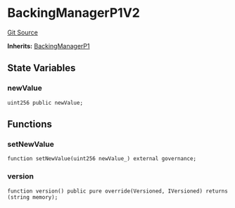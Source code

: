 # BackingManagerP1V2
[Git Source](https://github.com/larrythecucumber321/protocol/blob/0e60393685a4ae7994ac986273cdfa4cf9c069ed/contracts/plugins/mocks/upgrades/BackingManagerV2.sol)

**Inherits:**
[BackingManagerP1](/tools/docgen/src/contracts/p1/BackingManager.sol/contract.BackingManagerP1.md)


## State Variables
### newValue

```solidity
uint256 public newValue;
```


## Functions
### setNewValue


```solidity
function setNewValue(uint256 newValue_) external governance;
```

### version


```solidity
function version() public pure override(Versioned, IVersioned) returns (string memory);
```

